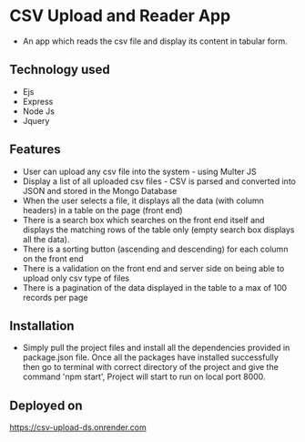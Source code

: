 # CSV Upload and Reader App

- An app which reads the csv file and display its content in tabular form.

## Technology used

- Ejs
- Express
- Node Js
- Jquery

## Features

- User can upload any csv file into the system - using Multer JS
- Display a list of all uploaded csv files - CSV is parsed and converted into JSON and stored in the Mongo Database
- When the user selects a file, it displays all the data (with column headers) in a table on the page (front
  end)
- There is a search box which searches on the front end itself and displays the matching rows
  of the table only (empty search box displays all the data).
- There is a sorting button (ascending and descending) for each column on the front end
- There is a validation on the front end and server side on being able to upload only csv
  type of files
- There is a pagination of the data displayed in the table to a max of 100 records per
  page

## Installation

- Simply pull the project files and install all the dependencies provided in package.json file. Once all the packages have installed successfully then go to terminal with correct directory of the project and give the command 'npm start', Project will start to run on local port 8000.
## Deployed on
https://csv-upload-ds.onrender.com
